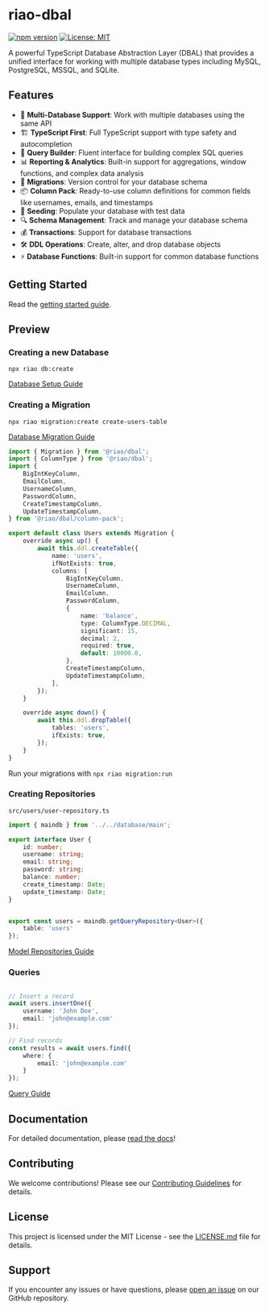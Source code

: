 # riao-dbal

[![npm version](https://badge.fury.io/js/%40riao%2Fdbal.svg)](https://badge.fury.io/js/%40riao%2Fdbal)
[![License: MIT](https://img.shields.io/badge/License-MIT-yellow.svg)](https://opensource.org/licenses/MIT)

A powerful TypeScript Database Abstraction Layer (DBAL) that provides a unified interface for working with multiple database types including MySQL, PostgreSQL, MSSQL, and SQLite.

## Features

- 🔄 **Multi-Database Support**: Work with multiple databases using the same API
- 🏗️ **TypeScript First**: Full TypeScript support with type safety and autocompletion
- 🔨 **Query Builder**: Fluent interface for building complex SQL queries
- 📊 **Reporting & Analytics**: Built-in support for aggregations, window functions, and complex data analysis
- 🚀 **Migrations**: Version control for your database schema
- 📦 **Column Pack**: Ready-to-use column definitions for common fields like usernames, emails, and timestamps
- 🌱 **Seeding**: Populate your database with test data
- 🔍 **Schema Management**: Track and manage your database schema
- 💰 **Transactions**: Support for database transactions
- 🛠️ **DDL Operations**: Create, alter, and drop database objects
- ⚡ **Database Functions**: Built-in support for common database functions


## Getting Started

Read the [getting started guide](https://stateless-studio.atlassian.net/wiki/spaces/Riao/pages/294916/Guide).

## Preview

### Creating a new Database

`npx riao db:create`

[Database Setup Guide](https://stateless-studio.atlassian.net/wiki/spaces/Riao/pages/328113/Setup+a+Database)

### Creating a Migration

`npx riao migration:create create-users-table`

[Database Migration Guide](https://stateless-studio.atlassian.net/wiki/spaces/Riao/pages/328666/Building+a+Database+Schema)

```typescript
import { Migration } from '@riao/dbal';
import { ColumnType } from '@riao/dbal';
import {
	BigIntKeyColumn,
	EmailColumn,
	UsernameColumn,
	PasswordColumn,
	CreateTimestampColumn,
	UpdateTimestampColumn,
} from '@riao/dbal/column-pack';

export default class Users extends Migration {
	override async up() {
		await this.ddl.createTable({
			name: 'users',
			ifNotExists: true,
			columns: [
				BigIntKeyColumn,
				UsernameColumn,
				EmailColumn,
				PasswordColumn,
				{
					name: 'balance',
					type: ColumnType.DECIMAL,
					significant: 15,
					decimal: 2,
					required: true,
					default: 10000.0,
				},
				CreateTimestampColumn,
				UpdateTimestampColumn,
			],
		});
	}

	override async down() {
		await this.ddl.dropTable({
			tables: 'users',
			ifExists: true,
		});
	}
}

```

Run your migrations with 
`npx riao migration:run`

### Creating Repositories

`src/users/user-repository.ts`
```typescript
import { maindb } from '../../database/main';

export interface User {
	id: number;
	username: string;
	email: string;
	password: string;
	balance: number;
	create_timestamp: Date;
	update_timestamp: Date;
}


export const users = maindb.getQueryRepository<User>({
	table: 'users'
});
```

[Model Repositories Guide](https://stateless-studio.atlassian.net/wiki/spaces/Riao/pages/753686/Model+Repositories)

### Queries

```typescript

// Insert a record
await users.insertOne({
    username: 'John Doe',
    email: 'john@example.com'
});

// Find records
const results = await users.find({
    where: {
        email: 'john@example.com'
    }
});
```

[Query Guide](https://stateless-studio.atlassian.net/wiki/spaces/Riao/pages/99430/Querying+the+Database)

## Documentation

For detailed documentation, please [read the docs](https://stateless-studio.atlassian.net/wiki/spaces/Riao/pages/295404/Docs)!

## Contributing

We welcome contributions! Please see our [Contributing Guidelines](docs/contributing/contributing.md) for details.

## License

This project is licensed under the MIT License - see the [LICENSE.md](LICENSE.md) file for details.

## Support

If you encounter any issues or have questions, please [open an issue](https://github.com/riao-project/riao-dbal/issues) on our GitHub repository.
